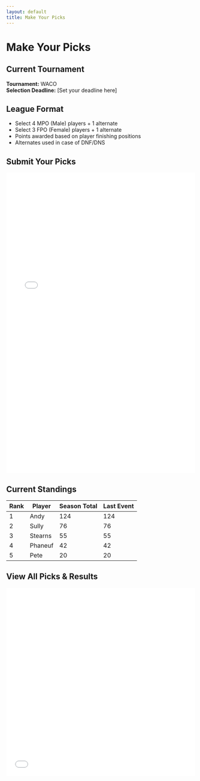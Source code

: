 ```yaml
---
layout: default
title: Make Your Picks
---
```


# Make Your Picks

## Current Tournament
**Tournament:** WACO  
**Selection Deadline:** [Set your deadline here]

## League Format
- Select 4 MPO (Male) players + 1 alternate
- Select 3 FPO (Female) players + 1 alternate
- Points awarded based on player finishing positions
- Alternates used in case of DNF/DNS

## Submit Your Picks

<iframe src="[YOUR-GOOGLE-FORM-PUBLIC-URL](https://docs.google.com/forms/d/e/1FAIpQLScFLLm5CR8bprYpe7fhVjp3ePIU13vEzHt_BZc_IfWLE9cqbA/viewform?usp=sharing)" width="100%" height="800" frameborder="0" marginheight="0" marginwidth="0">Loading…</iframe>

## Current Standings

| Rank | Player | Season Total | Last Event |
|------|--------|--------------|------------|
| 1 | Andy | 124 | 124 |
| 2 | Sully | 76 | 76 |
| 3 | Stearns | 55 | 55 |
| 4 | Phaneuf | 42 | 42 |
| 5 | Pete | 20 | 20 |

## View All Picks & Results

<iframe src="[YOUR-SPREADSHEET-PUBLIC-URL](https://docs.google.com/spreadsheets/d/e/2PACX-1vSHWPqEsrPxKnTKeRBwUZFcYflQG3Qda97FWHsHpYZUH63dS9cuivHe8i5V2x21eWzzZkizsv7K7-ul/pubhtml)" width="100%" height="500" frameborder="0" marginheight="0" marginwidth="0">Loading…</iframe>
